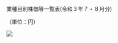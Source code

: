 業種目別株価等一覧表(令和３年７・８月分)

（単位：円）

![](https://www.nta.go.jp/tmp/ffdab064-fc49-4948-81bb-5dcd54deef33/images/cf65aa02f9b54a6cbbd9d33b893aa54145f661c9920777cff859f39a40c000b7.jpg)